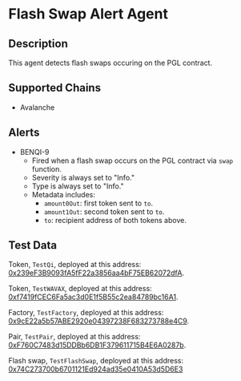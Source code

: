 # Flash Swap Alert Agent

## Description

This agent detects flash swaps occuring on the PGL contract.

## Supported Chains

- Avalanche

## Alerts

- BENQI-9
  - Fired when a flash swap occurs on the PGL contract via `swap` function.
  - Severity is always set to "Info."
  - Type is always set to "Info."
  - Metadata includes:
    - `amount0Out`: first token sent to `to`.
    - `amount1Out`: second token sent to `to`.
    - `to`: recipient address of both tokens above.

## Test Data

Token, `TestQi`, deployed at this address: [0x239eF3B9093fA5fF22a3856aa4bF75EB62072dfA](https://testnet.snowtrace.io/address/0x239eF3B9093fA5fF22a3856aa4bF75EB62072dfA).

Token, `TestWAVAX`, deployed at this address: [0xf7419fCEC6Fa5ac3d0E1f5B55c2ea84789bc16A1](https://testnet.snowtrace.io/address/0xf7419fCEC6Fa5ac3d0E1f5B55c2ea84789bc16A1).

Factory, `TestFactory`, deployed at this address: [0x9cE22a5b57ABE2920e04397238F683273788e4C9](https://testnet.snowtrace.io/address/0x9cE22a5b57ABE2920e04397238F683273788e4C9).

Pair, `TestPair`, deployed at this address: [0xF760C7483d15DDBb6DB1F379611715B4E6A0287b](https://testnet.snowtrace.io/address/0xf760c7483d15ddbb6db1f379611715b4e6a0287b).

Flash swap, `TestFlashSwap`, deployed at this address: [0x74C273700b6701121Ed924ad35e0410A53d5D6E3](https://testnet.snowtrace.io/address/0x74C273700b6701121Ed924ad35e0410A53d5D6E3)